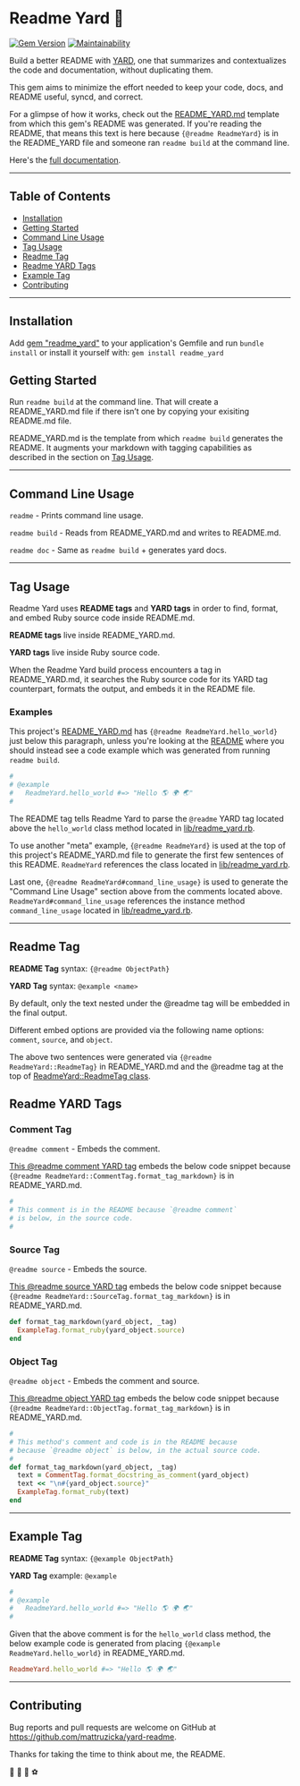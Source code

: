 # Readme Yard 🌿
[![Gem Version](https://badge.fury.io/rb/readme_yard.svg)](https://badge.fury.io/rb/readme_yard)
[![Maintainability](https://api.codeclimate.com/v1/badges/9fe0012930c3886dbe00/maintainability)](https://codeclimate.com/github/mattruzicka/readme_yard/maintainability)

Build a better README with [YARD](https://yardoc.org),
one that summarizes and contextualizes the code and documentation,
without duplicating them.

This gem aims to minimize the effort needed to keep
your code, docs, and README useful, syncd, and correct.

For a glimpse of how it works, check out the [README_YARD.md](https://github.com/mattruzicka/readme_yard/blob/main/README_YARD.md)
template from which this gem's README was generated.
If you're reading the README, that means this text is here
because `{@readme ReadmeYard}` is in the README_YARD file
and someone ran `readme build` at the command line.

Here's the [full documentation](https://rubydoc.info/github/mattruzicka/readme_yard).


---

## Table of Contents
- [Installation](#installation)
- [Getting Started](#getting-started)
- [Command Line Usage](#command-line-usage)
- [Tag Usage](#tag-usage)
- [Readme Tag](#readme-tag)
- [Readme YARD Tags](#readme-yard-tags)
- [Example Tag](#example-tag)
- [Contributing](#contributing)

---

## Installation

Add [gem "readme_yard"](https://rubygems.org/gems/readme_yard) to your application's Gemfile and run `bundle install` or install it yourself with: `gem install readme_yard`

## Getting Started

Run `readme build` at the command line. That will create a README_YARD.md file if there isn’t one by copying your exisiting README.md file.

README_YARD.md is the template from which `readme build` generates the README. It augments your markdown with tagging capabilities as described in the section on [Tag Usage](#tag-usage).

---

## Command Line Usage

`readme` - Prints command line usage.

`readme build` - Reads from README_YARD.md and writes to README.md.

`readme doc` - Same as `readme build` + generates yard docs.


---

## Tag Usage

Readme Yard uses **README tags** and **YARD tags** in order to find, format, and embed Ruby source code inside README.md.

**README tags** live inside README_YARD.md.

**YARD tags** live inside Ruby source code.

When the Readme Yard build process encounters a tag in README_YARD.md, it searches the Ruby source code for its YARD tag counterpart, formats the output, and embeds it in the README file.

### Examples

This project's [README_YARD.md](https://github.com/mattruzicka/readme_yard/blob/main/README_YARD.md) has `{@readme ReadmeYard.hello_world}` just below this paragraph, unless you're looking at the [README]((https://github.com/mattruzicka/readme_yard/blob/main/README.md)) where you should instead see a code example which was generated from running `readme build`.

```ruby
#
# @example
#   ReadmeYard.hello_world #=> "Hello 🌎 🌍 🌏"
#
```


The README tag tells Readme Yard to parse the `@readme` YARD tag located above the `hello_world` class method located in [lib/readme_yard.rb](https://github.com/mattruzicka/readme_yard/blob/main/lib/readme_yard.rb).

To use another "meta" example, `{@readme ReadmeYard}` is used at the top of this project's README_YARD.md file to generate the first few sentences of this README. `ReadmeYard` references the class located in [lib/readme_yard.rb](https://github.com/mattruzicka/readme_yard/blob/main/lib/readme_yard.rb).

Last one, `{@readme ReadmeYard#command_line_usage}` is used to generate the "Command Line Usage" section above from the comments located above. `ReadmeYard#command_line_usage` references the instance method `command_line_usage` located in [lib/readme_yard.rb](https://github.com/mattruzicka/readme_yard/blob/main/lib/readme_yard.rb).

---

## Readme Tag

**README Tag** syntax: `{@readme ObjectPath}`

**YARD Tag** syntax: `@example <name>`

By default, only the text nested under the @readme tag
will be embedded in the final output.

Different embed options are provided via the following
name options: `comment`, `source`, and `object`.


The above two sentences were generated via `{@readme ReadmeYard::ReadmeTag}` in README_YARD.md and the @readme tag at the top of [ReadmeYard::ReadmeTag class](https://github.com/mattruzicka/readme_yard/blob/main/lib/readme_yard/readme_tag.rb).

## Readme YARD Tags


### Comment Tag

```@readme comment``` - Embeds the comment.


[This @readme comment YARD tag](https://github.com/mattruzicka/readme_yard/blob/main/lib/readme_yard/comment_tag.rb) embeds the below code snippet because `{@readme ReadmeYard::CommentTag.format_tag_markdown}` is in README_YARD.md.

```ruby
#
# This comment is in the README because `@readme comment`
# is below, in the source code.
#
```


### Source Tag

```@readme source``` - Embeds the source.


[This @readme source YARD tag](https://github.com/mattruzicka/readme_yard/blob/main/lib/readme_yard/readme_tag.rb) embeds the below code snippet because `{@readme ReadmeYard::SourceTag.format_tag_markdown}` is in README_YARD.md.

```ruby
def format_tag_markdown(yard_object, _tag)
  ExampleTag.format_ruby(yard_object.source)
end
```



### Object Tag

```@readme object``` - Embeds the comment and source.


[This @readme object YARD tag](https://github.com/mattruzicka/readme_yard/blob/main/lib/readme_yard/readme_tag.rb) embeds the below code snippet because `{@readme ReadmeYard::ObjectTag.format_tag_markdown}` is in README_YARD.md.

```ruby
#
# This method's comment and code is in the README because
# because `@readme object` is below, in the actual source code.
#
def format_tag_markdown(yard_object, _tag)
  text = CommentTag.format_docstring_as_comment(yard_object)
  text << "\n#{yard_object.source}"
  ExampleTag.format_ruby(text)
end
```



---

## Example Tag

**README Tag** syntax: `{@example ObjectPath}`

**YARD Tag** example: `@example`

```ruby
#
# @example
#   ReadmeYard.hello_world #=> "Hello 🌎 🌍 🌏"
#
```


Given that the above comment is for the `hello_world` class method, the below example code is generated from placing `{@example ReadmeYard.hello_world}` in README_YARD.md.

```ruby
ReadmeYard.hello_world #=> "Hello 🌎 🌍 🌏"
```


---

## Contributing

Bug reports and pull requests are welcome on GitHub at https://github.com/mattruzicka/yard-readme.

Thanks for taking the time to think about me, the README.

🌿 🥏 🌱 ⚽
